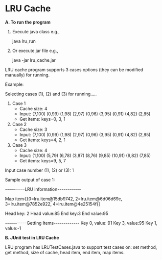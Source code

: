 # LRU Cache

**A. To run the program**

1. Execute java class
   e.g., 
   
   java lru_run
2. Or execute jar file
   e.g., 
   
   java -jar lru_cache.jar

LRU cache program supports 3 cases options (they can be modified manually) for running.

Example:

Selecting cases (1),  (2) and (3) for running.....
1. Case 1
   - Cache size: 4
   - Input: (7,100) (0,99) (1,98) (2,97) (0,96) (3,95) (0,91) (4,82) (2,85)
   - Get items: keys=0, 3, 1
2. Case 2
   - Cache size: 3
   - Input: (7,100) (0,99) (1,98) (2,97) (0,96) (3,95) (0,91) (4,82) (2,85)
   - Get items: keys=4, 2, 1
3. Case 3
   - Cache size: 4 
   - Input: (1,100) (5,79) (6,78) (3,87) (8,76) (9,85) (10,91) (9,82) (7,85)
   - Get items: keys=9, 5, 7

Input case number (1), (2) or (3): 1

Sample output of case 1:

----------LRU information------------

Map item:[{0=lru.item@15db9742, 2=lru.item@6d06d69c, 3=lru.item@7852e922, 4=lru.item@4e25154f}]
  
  Head key: 2
  Head value:85
  End key:3
  End value:95

-----------Getting Items-------------
  Key 0, value: 91
  Key 3, value:95
  Key 1, value:-1

**B. JUnit test in LRU Cache**

LRU program has LRUTestCases.java to support test cases on: set method, get method, size of cache, head item, end item, map items.
